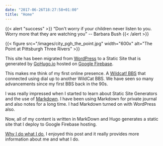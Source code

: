 ```yaml
---
date: "2017-06-26T18:27:58+01:00"
title: "Home"
---
```

{{< alert "success" >}} “Don't worry if your children never listen to you. Worry more that they are watching you” -- Barbara Bush {{< /alert >}}

{{< figure src="/images/city_pgh_the_point.jpg" width="600x" alt="The Point at Pittsburgh Three Rivers" >}}

This site has been migrated from [WordPress](https://www.wordpress.org) to a Static Site that is generated by [GoHugo.io](https://www.gohugo.io) hosted on [Google Firebase](https://firebase.google.com/docs/hosting).

This makes me think of my first online presence. A [Wildcat! BBS](https://en.wikipedia.org/wiki/Wildcat!_BBS) that connected using dial up to another WildCat BBS. We have seen so many advancements since my first BBS back in the 90s.

I was really impressed when I started to learn about Static Site Generators and the use of [Markdown](https://en.wikipedia.org/wiki/Markdown). I have been using Markdown for private journal and also notes for a long time. I had Markdown turned on with  WordPress also.

Now, all of my content is written in MarkDown and Hugo generates a static site that I deploy to Google Firebase hosting.

[Why I do what I do](/posts/2016/09/why-i-do-what-i-do/), I enjoyed this post and it really provides more information about me and what I do.
